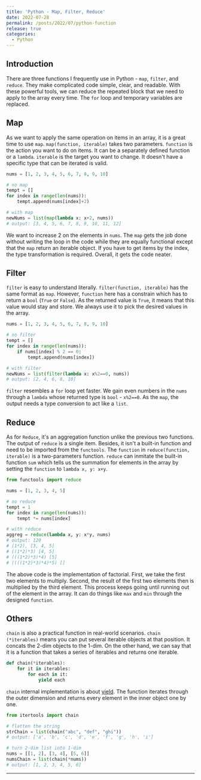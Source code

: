 ```yaml
---
title: 'Python - Map, Filter, Reduce'
date: 2022-07-28
permalink: /posts/2022/07/python-function
release: true
categories: 
  - Python
---
```


## Introduction

There are three functions I frequently use in Python - `map`, `filter`, and `reduce`. They make complicated code simple, clear, and readable. With these powerful tools, we can reduce the repeated block that we need to apply to the array every time. The `for` loop and temporary variables are replaced.

## Map

As we want to apply the same operation on items in an array, it is a great time to use `map`. `map(function, iterable)` takes two parameters. `function` is the action you want to do on items. It can be a separately defined function or a `lambda`. `iterable` is the target you want to change. It doesn't have a specific type that can be iterated is valid.

```python
nums = [1, 2, 3, 4, 5, 6, 7, 8, 9, 10]

# no map
tempt = []
for index in range(len(nums)):
    tempt.append(nums[index]+2)

# with map
newNums = list(map(lambda x: x+2, nums))
# output: [3, 4, 5, 6, 7, 8, 9, 10, 11, 12]

```
We want to increase 2 on the elements in `nums`. The `map` gets the job done without writing the loop in the code while they are equally functional except that the `map` return an iterable object. If you have to get items by the index, the type transformation is required. Overall, it gets the code neater.

## Filter

`filter` is easy to understand literally. `filter(function, iterable)` has the same format as `map`. However, `function` here has a constrain which has to return a `bool` (`True` or `False`). As the returned value is `True`, it means that this value would stay and store. We always use it to pick the desired values in the array.

```python
nums = [1, 2, 3, 4, 5, 6, 7, 8, 9, 10]

# no filter
tempt = []
for index in range(len(nums)):
    if nums[index] % 2 == 0:
        tempt.append(nums[index])

# with filter
newNums = list(filter(lambda x: x%2==0, nums))
# output: [2, 4, 6, 8, 10]

```
`filter` resembles a `for` loop yet faster. We gain even numbers in the `nums` through a `lambda` whose returned type is `bool` - `x%2==0`. As the `map`, the output needs a type conversion to act like a `list`.

## Reduce

As for `Reduce`, it's an aggregation function unlike the previous two functions. The output of `reduce` is a single item. Besides, it isn't a built-in function and need to be imported from the `functools`. The `function` in `reduce(function, iterable)` is a two-parameters function. `reduce` can inmitate the built-in function `sum` which tells us the summation for elements in the array by setting the `function` to `lambda x, y: x+y`.
```python
from functools import reduce

nums = [1, 2, 3, 4, 5]

# no reduce
tempt = 1
for index in range(len(nums)):
    tempt *= nums[index]

# with reduce
aggreg = reduce(lambda x, y: x*y, nums)
# output: 120
# (1*2), [3, 4, 5]
# ((1*2)*3) [4, 5]
# (((1*2)*3)*4) [5]
# ((((1*2)*3)*4)*5) []

```
The above code is the implementation of factorial. First, we take the first two elements to multiply. Second, the result of the first two elements then is multiplied by the third element. This process keeps going until running out of the element in the array. It can do things like `max` and `min` through the designed `function`.

## Others

`chain` is also a practical function in real-world scenarios. `chain (*iterables)` means you can put several iterable objects at that position. It concats the 2-dim objects to the 1-dim. On the other hand, we can say that it is a function that takes a series of iterables and returns one iterable.
```python
def chain(*iterables):
    for it in iterables:
        for each in it:
            yield each
```
`chain` internal implementation is about [yield](/posts/2022/07/python-yield_function). The function iterates through the outer dimension and returns every element in the inner object one by one.

```python
from itertools import chain

# flatten the string
strChain = list(chain("abc", "def", "ghi"))
# output: ['a', 'b', 'c', 'd', 'e', 'f', 'g', 'h', 'i']

# turn 2-dim list into 1-dim
nums = [[1, 2], [3, 4], [5, 6]]
numsChain = list(chain(*nums))
# output: [1, 2, 3, 4, 5, 6]

```

------